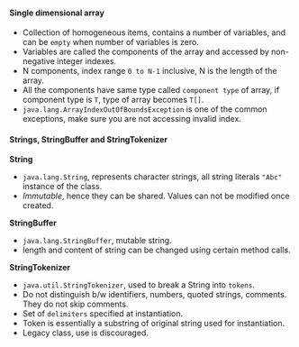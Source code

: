 #### Single dimensional array

- Collection of homogeneous items, contains a number of variables, and can be `empty` when number of variables is zero.
- Variables are called the components of the array and accessed by non-negative integer indexes.
- N components, index range `0 to N-1` inclusive, N is the length of the array.
- All the components have same type called `component type` of array, if component type is `T`, type of array
  becomes `T[]`.
- `java.lang.ArrayIndexOutOfBoundsException` is one of the common exceptions, make sure you are not accessing invalid
  index.

#### Strings, StringBuffer and StringTokenizer

**String**

- `java.lang.String`, represents character strings, all string literals `"Abc"` instance of the class.
- _Immutable_, hence they can be shared. Values can not be modified once created.

**StringBuffer**

- `java.lang.StringBuffer`, mutable string.
- length and content of string can be changed using certain method calls.

**StringTokenizer**

- `java.util.StringTokenizer`, used to break a String into `tokens`.
- Do not distinguish b/w identifiers, numbers, quoted strings, comments. They do not skip comments.
- Set of `delimiters` specified at instantiation.
- Token is essentially a substring of original string used for instantiation.
- Legacy class, use is discouraged.

